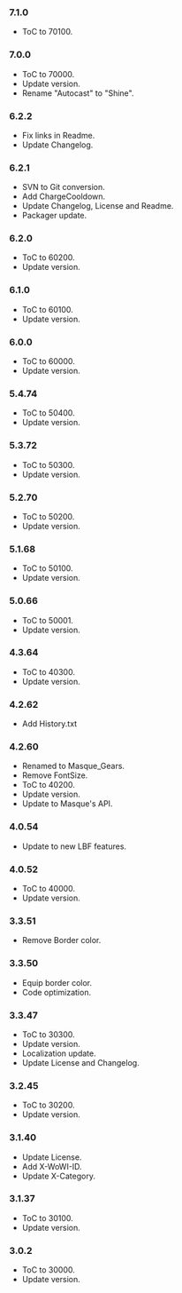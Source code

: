 ### 7.1.0 ###

- ToC to 70100.

### 7.0.0 ###

- ToC to 70000.
- Update version.
- Rename "Autocast" to "Shine".

### 6.2.2 ###

- Fix links in Readme.
- Update Changelog.

### 6.2.1 ###

- SVN to Git conversion.
- Add ChargeCooldown.
- Update Changelog, License and Readme.
- Packager update.

### 6.2.0 ###

- ToC to 60200.
- Update version.

### 6.1.0 ###

- ToC to 60100.
- Update version.

### 6.0.0 ###

- ToC to 60000.
- Update version.

### 5.4.74 ###

- ToC to 50400.
- Update version.

### 5.3.72 ###

- ToC to 50300.
- Update version.

### 5.2.70 ###

- ToC to 50200.
- Update version.

### 5.1.68 ###

- ToC to 50100.
- Update version.

### 5.0.66 ###

- ToC to 50001.
- Update version.

### 4.3.64 ###

- ToC to 40300.
- Update version.

### 4.2.62 ###

- Add History.txt

### 4.2.60 ###

- Renamed to Masque_Gears.
- Remove FontSize.
- ToC to 40200.
- Update version.
- Update to Masque's API.

### 4.0.54 ###

- Update to new LBF features.

### 4.0.52 ###

- ToC to 40000.
- Update version.

### 3.3.51 ###

- Remove Border color.

### 3.3.50 ###

- Equip border color.
- Code optimization.

### 3.3.47 ###

- ToC to 30300.
- Update version.
- Localization update.
- Update License and Changelog.

### 3.2.45 ###

- ToC to 30200.
- Update version.

### 3.1.40 ###

- Update License.
- Add X-WoWI-ID.
- Update X-Category.

### 3.1.37 ###

- ToC to 30100.
- Update version.

### 3.0.2 ###

- ToC to 30000.
- Update version.
